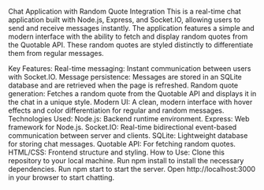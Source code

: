 Chat Application with Random Quote Integration
This is a real-time chat application built with Node.js, Express, and Socket.IO, allowing users to send and receive messages instantly. The application features a simple and modern interface with the ability to fetch and display random quotes from the Quotable API. These random quotes are styled distinctly to differentiate them from regular messages.

Key Features:
Real-time messaging: Instant communication between users with Socket.IO.
Message persistence: Messages are stored in an SQLite database and are retrieved when the page is refreshed.
Random quote generation: Fetches a random quote from the Quotable API and displays it in the chat in a unique style.
Modern UI: A clean, modern interface with hover effects and color differentiation for regular and random messages.
Technologies Used:
Node.js: Backend runtime environment.
Express: Web framework for Node.js.
Socket.IO: Real-time bidirectional event-based communication between server and clients.
SQLite: Lightweight database for storing chat messages.
Quotable API: For fetching random quotes.
HTML/CSS: Frontend structure and styling.
How to Use:
Clone this repository to your local machine.
Run npm install to install the necessary dependencies.
Run npm start to start the server.
Open http://localhost:3000 in your browser to start chatting.
